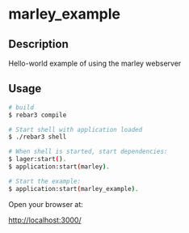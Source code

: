 # marley_example

## Description

Hello-world example of using the marley webserver

## Usage
```bash
# build
$ rebar3 compile

# Start shell with application loaded
$ ./rebar3 shell

# When shell is started, start dependencies:
$ lager:start().
$ application:start(marley).

# Start the example:
$ application:start(marley_example).

```

Open your browser at:

[http://localhost:3000/](http://localhost:3000/)